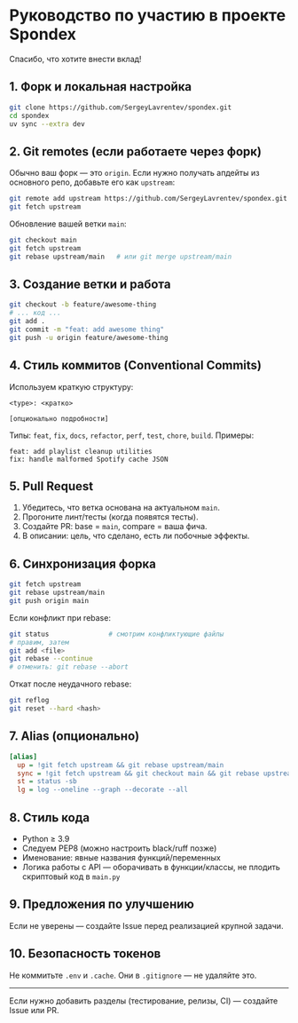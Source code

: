 # Руководство по участию в проекте Spondex

Спасибо, что хотите внести вклад!

## 1. Форк и локальная настройка
```bash
git clone https://github.com/SergeyLavrentev/spondex.git
cd spondex
uv sync --extra dev
```

## 2. Git remotes (если работаете через форк)
Обычно ваш форк — это `origin`. Если нужно получать апдейты из основного репо, добавьте его как `upstream`:
```bash
git remote add upstream https://github.com/SergeyLavrentev/spondex.git
git fetch upstream
```
Обновление вашей ветки `main`:
```bash
git checkout main
git fetch upstream
git rebase upstream/main   # или git merge upstream/main
```

## 3. Создание ветки и работа
```bash
git checkout -b feature/awesome-thing
# ... код ...
git add .
git commit -m "feat: add awesome thing"
git push -u origin feature/awesome-thing
```

## 4. Стиль коммитов (Conventional Commits)
Используем краткую структуру:
```
<type>: <кратко>

[опционально подробности]
```
Типы: `feat`, `fix`, `docs`, `refactor`, `perf`, `test`, `chore`, `build`.
Примеры:
```
feat: add playlist cleanup utilities
fix: handle malformed Spotify cache JSON
```

## 5. Pull Request
1. Убедитесь, что ветка основана на актуальном `main`.
2. Прогоните линт/тесты (когда появятся тесты).
3. Создайте PR: base = `main`, compare = ваша фича.
4. В описании: цель, что сделано, есть ли побочные эффекты.

## 6. Синхронизация форка
```bash
git fetch upstream
git rebase upstream/main
git push origin main
```
Если конфликт при rebase:
```bash
git status               # смотрим конфликтующие файлы
# правим, затем
git add <file>
git rebase --continue
# отменить: git rebase --abort
```
Откат после неудачного rebase:
```bash
git reflog
git reset --hard <hash>
```

## 7. Alias (опционально)
```ini
[alias]
  up = !git fetch upstream && git rebase upstream/main
  sync = !git fetch upstream && git checkout main && git rebase upstream/main && git push origin main
  st = status -sb
  lg = log --oneline --graph --decorate --all
```

## 8. Стиль кода
- Python ≥ 3.9
- Следуем PEP8 (можно настроить black/ruff позже)
- Именование: явные названия функций/переменных
- Логика работы с API — оборачивать в функции/классы, не плодить скриптовый код в `main.py`

## 9. Предложения по улучшению
Если не уверены — создайте Issue перед реализацией крупной задачи.

## 10. Безопасность токенов
Не коммитьте `.env` и `.cache`. Они в `.gitignore` — не удаляйте это.

---
Если нужно добавить разделы (тестирование, релизы, CI) — создайте Issue или PR.

